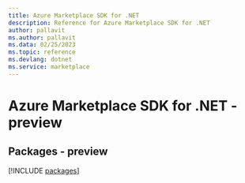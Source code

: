 ```yaml
---
title: Azure Marketplace SDK for .NET
description: Reference for Azure Marketplace SDK for .NET
author: pallavit
ms.author: pallavit
ms.data: 02/25/2023
ms.topic: reference
ms.devlang: dotnet
ms.service: marketplace
---
```

# Azure Marketplace SDK for .NET - preview
## Packages - preview
[!INCLUDE [packages](marketplace-index.md)]